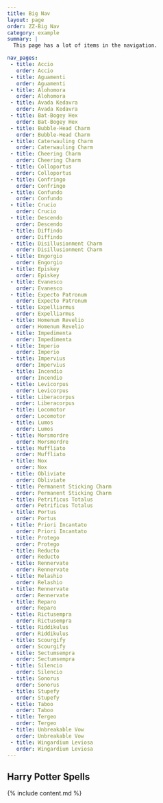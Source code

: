 ```yaml
---
title: Big Nav
layout: page
order: ZZ-Big Nav
category: example
summary: |
  This page has a lot of items in the navigation.

nav_pages:
 - title: Accio
   order: Accio
 - title: Aguamenti
   order: Aguamenti
 - title: Alohomora
   order: Alohomora
 - title: Avada Kedavra
   order: Avada Kedavra
 - title: Bat-Bogey Hex
   order: Bat-Bogey Hex
 - title: Bubble-Head Charm
   order: Bubble-Head Charm
 - title: Caterwauling Charm
   order: Caterwauling Charm
 - title: Cheering Charm
   order: Cheering Charm
 - title: Colloportus
   order: Colloportus
 - title: Confringo
   order: Confringo
 - title: Confundo
   order: Confundo
 - title: Crucio
   order: Crucio
 - title: Descendo
   order: Descendo
 - title: Diffindo
   order: Diffindo
 - title: Disillusionment Charm
   order: Disillusionment Charm
 - title: Engorgio
   order: Engorgio
 - title: Episkey
   order: Episkey
 - title: Evanesco
   order: Evanesco
 - title: Expecto Patronum
   order: Expecto Patronum
 - title: Expelliarmus
   order: Expelliarmus
 - title: Homenum Revelio
   order: Homenum Revelio
 - title: Impedimenta
   order: Impedimenta
 - title: Imperio
   order: Imperio
 - title: Impervius
   order: Impervius
 - title: Incendio
   order: Incendio
 - title: Levicorpus
   order: Levicorpus
 - title: Liberacorpus
   order: Liberacorpus
 - title: Locomotor
   order: Locomotor
 - title: Lumos
   order: Lumos
 - title: Morsmordre
   order: Morsmordre
 - title: Muffliato
   order: Muffliato
 - title: Nox
   order: Nox
 - title: Obliviate
   order: Obliviate
 - title: Permanent Sticking Charm
   order: Permanent Sticking Charm
 - title: Petrificus Totalus
   order: Petrificus Totalus
 - title: Portus
   order: Portus
 - title: Priori Incantato
   order: Priori Incantato
 - title: Protego
   order: Protego
 - title: Reducto
   order: Reducto
 - title: Rennervate
   order: Rennervate
 - title: Relashio
   order: Relashio
 - title: Rennervate
   order: Rennervate
 - title: Reparo
   order: Reparo
 - title: Rictusempra
   order: Rictusempra
 - title: Riddikulus
   order: Riddikulus
 - title: Scourgify
   order: Scourgify
 - title: Sectumsempra
   order: Sectumsempra
 - title: Silencio
   order: Silencio
 - title: Sonorus
   order: Sonorus
 - title: Stupefy
   order: Stupefy
 - title: Taboo
   order: Taboo
 - title: Tergeo
   order: Tergeo
 - title: Unbreakable Vow
   order: Unbreakable Vow
 - title: Wingardium Leviosa
   order: Wingardium Leviosa
---
```


## Harry Potter Spells

{% include content.md %}
